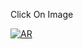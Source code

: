 Click On Image

[![AR](http://img.youtube.com/vi/P7GpCMk4pQE/0.jpg)](http://www.youtube.com/watch?v=P7GpCMk4pQE "Android AR App")
